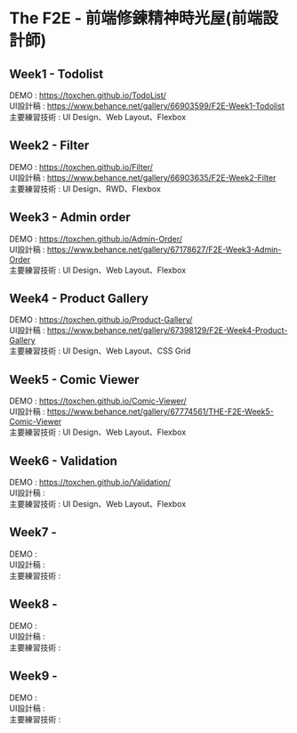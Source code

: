 # The F2E - 前端修鍊精神時光屋(前端設計師)

## Week1 - Todolist

DEMO : https://toxchen.github.io/TodoList/ <br>
UI設計稿 : https://www.behance.net/gallery/66903599/F2E-Week1-Todolist <br>
主要練習技術 : UI Design、Web Layout、Flexbox <br>

## Week2 - Filter

DEMO : https://toxchen.github.io/Filter/ <br>
UI設計稿 : https://www.behance.net/gallery/66903635/F2E-Week2-Filter <br>
主要練習技術 : UI Design、RWD、Flexbox <br>

## Week3 - Admin order

DEMO : https://toxchen.github.io/Admin-Order/ <br>
UI設計稿 : https://www.behance.net/gallery/67178627/F2E-Week3-Admin-Order <br>
主要練習技術 : UI Design、Web Layout、Flexbox <br>

## Week4 - Product Gallery

DEMO : https://toxchen.github.io/Product-Gallery/ <br>
UI設計稿 : https://www.behance.net/gallery/67398129/F2E-Week4-Product-Gallery <br>
主要練習技術 : UI Design、Web Layout、CSS Grid <br>

## Week5 - Comic Viewer

DEMO : https://toxchen.github.io/Comic-Viewer/ <br>
UI設計稿 : https://www.behance.net/gallery/67774561/THE-F2E-Week5-Comic-Viewer <br>
主要練習技術 : UI Design、Web Layout、Flexbox <br>

## Week6 - Validation

DEMO : https://toxchen.github.io/Validation/ <br>
UI設計稿 :  <br>
主要練習技術 : UI Design、Web Layout、Flexbox <br>

## Week7 - 

DEMO :<br>
UI設計稿 :<br>
主要練習技術 :<br>

## Week8 - 

DEMO :<br>
UI設計稿 :<br>
主要練習技術 :<br>

## Week9 - 

DEMO :<br>
UI設計稿 :<br>
主要練習技術 :<br>